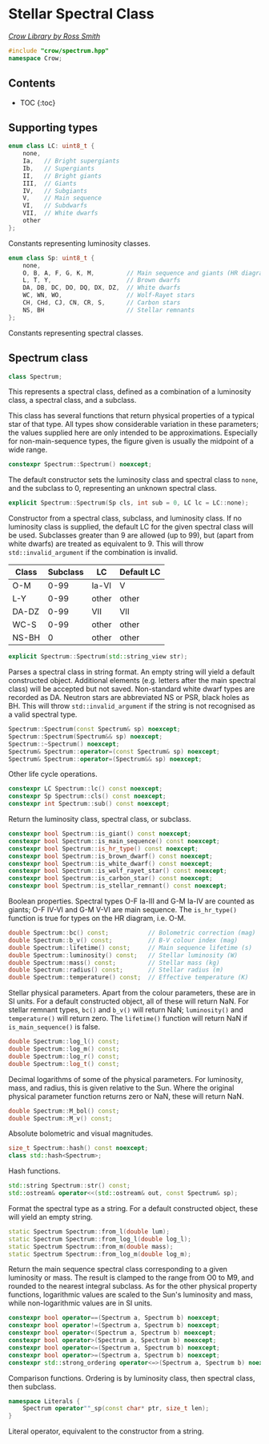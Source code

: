 # Stellar Spectral Class

_[Crow Library by Ross Smith](index.html)_

```c++
#include "crow/spectrum.hpp"
namespace Crow;
```

## Contents

* TOC
{:toc}

## Supporting types

```c++
enum class LC: uint8_t {
    none,
    Ia,   // Bright supergiants
    Ib,   // Supergiants
    II,   // Bright giants
    III,  // Giants
    IV,   // Subgiants
    V,    // Main sequence
    VI,   // Subdwarfs
    VII,  // White dwarfs
    other
};
```

Constants representing luminosity classes.

```c++
enum class Sp: uint8_t {
    none,
    O, B, A, F, G, K, M,         // Main sequence and giants (HR diagram types)
    L, T, Y,                     // Brown dwarfs
    DA, DB, DC, DO, DQ, DX, DZ,  // White dwarfs
    WC, WN, WO,                  // Wolf-Rayet stars
    CH, CHd, CJ, CN, CR, S,      // Carbon stars
    NS, BH                       // Stellar remnants
};
```

Constants representing spectral classes.

## Spectrum class

```c++
class Spectrum;
```

This represents a spectral class, defined as a combination of a luminosity
class, a spectral class, and a subclass.

This class has several functions that return physical properties of a typical
star of that type. All types show considerable variation in these parameters;
the values supplied here are only intended to be approximations. Especially
for non-main-sequence types, the figure given is usually the midpoint of a
wide range.

```c++
constexpr Spectrum::Spectrum() noexcept;
```

The default constructor sets the luminosity class and spectral class to
`none`, and the subclass to 0, representing an unknown spectral class.

```c++
explicit Spectrum::Spectrum(Sp cls, int sub = 0, LC lc = LC::none);
```

Constructor from a spectral class, subclass, and luminosity class. If no
luminosity class is supplied, the default LC for the given spectral class
will be used. Subclasses greater than 9 are allowed (up to 99), but
(apart from white dwarfs) are treated as equivalent to 9. This will throw
`std::invalid_argument` if the combination is invalid.

| Class  | Subclass  | LC     | Default LC  |
| -----  | --------  | --     | ----------  |
| O-M    | 0-99      | Ia-VI  | V           |
| L-Y    | 0-99      | other  | other       |
| DA-DZ  | 0-99      | VII    | VII         |
| WC-S   | 0-99      | other  | other       |
| NS-BH  | 0         | other  | other       |

```c++
explicit Spectrum::Spectrum(std::string_view str);
```

Parses a spectral class in string format. An empty string will yield a default
constructed object. Additional elements (e.g. letters after the main spectral
class) will be accepted but not saved. Non-standard white dwarf types are
recorded as DA. Neutron stars are abbreviated NS or PSR, black holes as BH.
This will throw `std::invalid_argument` if the string is not recognised as a
valid spectral type.

```c++
Spectrum::Spectrum(const Spectrum& sp) noexcept;
Spectrum::Spectrum(Spectrum&& sp) noexcept;
Spectrum::~Spectrum() noexcept;
Spectrum& Spectrum::operator=(const Spectrum& sp) noexcept;
Spectrum& Spectrum::operator=(Spectrum&& sp) noexcept;
```

Other life cycle operations.

```c++
constexpr LC Spectrum::lc() const noexcept;
constexpr Sp Spectrum::cls() const noexcept;
constexpr int Spectrum::sub() const noexcept;
```

Return the luminosity class, spectral class, or subclass.

```c++
constexpr bool Spectrum::is_giant() const noexcept;
constexpr bool Spectrum::is_main_sequence() const noexcept;
constexpr bool Spectrum::is_hr_type() const noexcept;
constexpr bool Spectrum::is_brown_dwarf() const noexcept;
constexpr bool Spectrum::is_white_dwarf() const noexcept;
constexpr bool Spectrum::is_wolf_rayet_star() const noexcept;
constexpr bool Spectrum::is_carbon_star() const noexcept;
constexpr bool Spectrum::is_stellar_remnant() const noexcept;
```

Boolean properties. Spectral types O-F Ia-III and G-M Ia-IV are counted as
giants; O-F IV-VI and G-M V-VI are main sequence. The `is_hr_type()` function
is true for types on the HR diagram, i.e. O-M.

```c++
double Spectrum::bc() const;           // Bolometric correction (mag)
double Spectrum::b_v() const;          // B-V colour index (mag)
double Spectrum::lifetime() const;     // Main sequence lifetime (s)
double Spectrum::luminosity() const;   // Stellar luminosity (W)
double Spectrum::mass() const;         // Stellar mass (kg)
double Spectrum::radius() const;       // Stellar radius (m)
double Spectrum::temperature() const;  // Effective temperature (K)
```

Stellar physical parameters. Apart from the colour parameters, these are in SI
units. For a default constructed object, all of these will return NaN. For
stellar remnant types, `bc()` and `b_v()` will return NaN; `luminosity()` and
`temperature()` will return zero. The `lifetime()` function will return NaN
if `is_main_sequence()` is false.

```c++
double Spectrum::log_l() const;
double Spectrum::log_m() const;
double Spectrum::log_r() const;
double Spectrum::log_t() const;
```

Decimal logarithms of some of the physical parameters. For luminosity, mass,
and radius, this is given relative to the Sun. Where the original physical
parameter function returns zero or NaN, these will return NaN.

```c++
double Spectrum::M_bol() const;
double Spectrum::M_v() const;
```

Absolute bolometric and visual magnitudes.

```c++
size_t Spectrum::hash() const noexcept;
class std::hash<Spectrum>;
```

Hash functions.

```c++
std::string Spectrum::str() const;
std::ostream& operator<<(std::ostream& out, const Spectrum& sp);
```

Format the spectral type as a string. For a default constructed object, these
will yield an empty string.

```c++
static Spectrum Spectrum::from_l(double lum);
static Spectrum Spectrum::from_log_l(double log_l);
static Spectrum Spectrum::from_m(double mass);
static Spectrum Spectrum::from_log_m(double log_m);
```

Return the main sequence spectral class corresponding to a given luminosity or
mass. The result is clamped to the range from O0 to M9, and rounded to the
nearest integral subclass. As for the other physical property functions,
logarithmic values are scaled to the Sun's luminosity and mass, while
non-logarithmic values are in SI units.

```c++
constexpr bool operator==(Spectrum a, Spectrum b) noexcept;
constexpr bool operator!=(Spectrum a, Spectrum b) noexcept;
constexpr bool operator<(Spectrum a, Spectrum b) noexcept;
constexpr bool operator>(Spectrum a, Spectrum b) noexcept;
constexpr bool operator<=(Spectrum a, Spectrum b) noexcept;
constexpr bool operator>=(Spectrum a, Spectrum b) noexcept;
constexpr std::strong_ordering operator<=>(Spectrum a, Spectrum b) noexcept;
```

Comparison functions. Ordering is by luminosity class, then spectral class,
then subclass.

```c++
namespace Literals {
    Spectrum operator""_sp(const char* ptr, size_t len);
}
```

Literal operator, equivalent to the constructor from a string.

